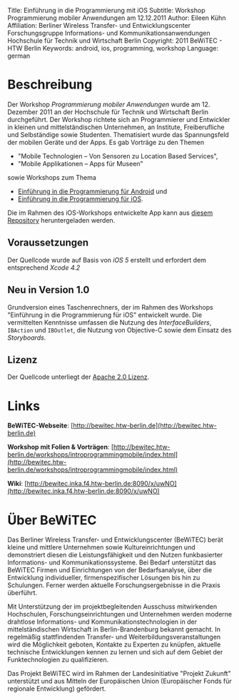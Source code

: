 Title:	Einführung in die Programmierung mit iOS
Subtitle:	Workshop Programmierung mobiler Anwendungen am 12.12.2011
Author:	Eileen Kühn
Affiliation:	Berliner Wireless Transfer- und Entwicklungscenter
	Forschungsgruppe Informations- und Kommunikationsanwendungen
	Hochschule für Technik und Wirtschaft Berlin
Copyright:	2011 BeWiTEC - HTW Berlin
Keywords:	android, ios, programming, workshop
Language:	german

# Beschreibung #

Der Workshop *Programmierung mobiler Anwendungen* wurde am 12. Dezember 2011 an der Hochschule für Technik und Wirtschaft Berlin durchgeführt. Der Workshop richtete sich an Programmierer und Entwickler in kleinen und mittelständischen Unternehmen, an Institute, Freiberufliche und Selbständige sowie Studenten. Thematisiert wurde das Spannungsfeld der mobilen Geräte und der Apps. Es gab Vorträge zu den Themen

- "Mobile Technologien – Von Sensoren zu Location Based Services",
- "Mobile Applikationen – Apps für Museen"

sowie Workshops zum Thema  

- [Einführung in die Programmierung für Android](https://github.com/bewitec/Programmierung-mobiler-Anwendung---Android-Workshop) und  
- [Einführung in die Programmierung für iOS](https://github.com/bewitec/Programmierung-mobiler-Anwendung---iOS-Workshop).

Die im Rahmen des iOS-Workshops entwickelte App kann aus [diesem Repository](https://github.com/bewitec/Programmierung-mobiler-Anwendung---iOS-Workshop) heruntergeladen werden.  

## Voraussetzungen ##

Der Quellcode wurde auf Basis von *iOS 5* erstellt und erfordert dem entsprechend *Xcode 4.2*

## Neu in Version 1.0 ##

Grundversion eines Taschenrechners, der im Rahmen des Workshops "Einführung in die Programmierung für iOS" entwickelt wurde. Die vermittelten Kenntnisse umfassen die Nutzung des *InterfaceBuilders*, `IBAction` und `IBOutlet`, die Nutzung von Objective-C sowie dem Einsatz des *Storyboards*.

## Lizenz ##

Der Quellcode unterliegt der [Apache 2.0 Lizenz](http://www.apache.org/licenses/LICENSE-2.0).

# Links #

**BeWiTEC-Webseite**: [http://bewitec.htw-berlin.de](http://bewitec.htw-berlin.de)

**Workshop mit Folien & Vorträgen**: [http://bewitec.htw-berlin.de/workshops/introprogrammingmobile/index.html](http://bewitec.htw-berlin.de/workshops/introprogrammingmobile/index.html)

**Wiki**: [http://bewitec.inka.f4.htw-berlin.de:8090/x/uwNO](http://bewitec.inka.f4.htw-berlin.de:8090/x/uwNO)

# Über BeWiTEC #

Das Berliner Wireless Transfer- und Entwicklungscenter (BeWiTEC) berät kleine und mittlere Unternehmen sowie Kultureinrichtungen und demonstriert diesen die Leistungsfähigkeit und den Nutzen funkbasierter Informations- und Kommunikationssysteme. Bei Bedarf unterstützt das BeWiTEC Firmen und Einrichtungen von der Bedarfsanalyse, über die Entwicklung individueller, firmenspezifischer Lösungen bis hin zu Schulungen. Ferner werden aktuelle Forschungsergebnisse in die Praxis überführt.

Mit Unterstützung der im projektbegleitenden Ausschuss mitwirkenden Hochschulen, Forschungseinrichtungen und Unternehmen werden moderne drahtlose Informations- und Kommunikationstechnologien in der mittelständischen Wirtschaft in Berlin-Brandenburg bekannt gemacht. In regelmäßig stattfindenden Transfer- und Weiterbildungsveranstaltungen wird die Möglichkeit geboten, Kontakte zu Experten zu knüpfen, aktuelle technische Entwicklungen kennen zu lernen und sich auf dem Gebiet der Funktechnologien zu qualifizieren.

Das Projekt BeWiTEC wird im Rahmen der Landesinitiative "Projekt Zukunft" unterstützt und aus Mitteln der Europäischen Union (Europäischer Fonds für regionale Entwicklung) gefördert.